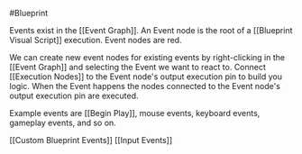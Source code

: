 #Blueprint 

Events exist in the [[Event Graph]].
An Event node is the root of a [[Blueprint Visual Script]] execution.
Event nodes are red.

We can create new event nodes for existing events by right-clicking in the [[Event Graph]] and selecting the Event we want to react to.
Connect [[Execution Nodes]] to the Event node's output execution pin to build you logic.
When the Event happens the nodes connected to the Event node's output execution pin are executed.

Example events are [[Begin Play]], mouse events, keyboard events, gameplay events, and so on.

[[Custom Blueprint Events]]
[[Input Events]]